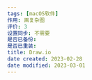 ```yaml
---
tags: [macOS软件]
作用: 画复杂图
评价: 3
设置同步: 不需要
是否已备份:
是否已重装:
title: Draw.io
date created: 2023-02-28
date modified: 2023-03-01
---
```

